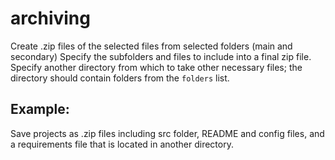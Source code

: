 # archiving
Create .zip files of the selected files from selected folders (main and secondary)
Specify the subfolders and files to include into a final zip file. Specify another directory from which to take other necessary files; the directory should contain folders from the `folders` list.

## Example:
Save projects as .zip files including src folder, README and config files, and a requirements file that is located in another directory.
